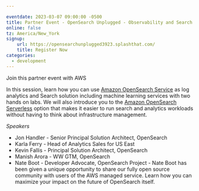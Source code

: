 ```yaml
---

eventdate: 2023-03-07 09:00:00 -0500
title: Partner Event - OpenSearch Unplugged - Observability and Search 
online: false
tz: America/New_York
signup:
    url: https://opensearchunplugged3923.splashthat.com/
    title: Register Now
categories:
  - development
---
```


Join this partner event with AWS

In this session, learn how you can use [Amazon OpenSearch Service](https://aws.amazon.com/opensearch-service/) as log analytics and Search solution including machine learning services with two hands on labs. We will also introduce you to the [Amazon OpenSearch Serverless](https://aws.amazon.com/opensearch-service/features/serverless/) option that makes it easier to run search and analytics workloads without having to think about infrastructure management.

*Speakers*

- Jon Handler - Senior Principal Solution Architect, OpenSearch
- Karla Ferry - Head of Analytics Sales for US East
- Kevin Fallis - Principal Solution Architect, OpenSearch
- Manish Arora - WW GTM, OpenSearch
- Nate Boot - Developer Advocate, OpenSearch Project - Nate Boot has been given a unique opportunity to share our fully open source community with users of the AWS managed service. Learn how you can maximize your impact on the future of OpenSearch itself.
